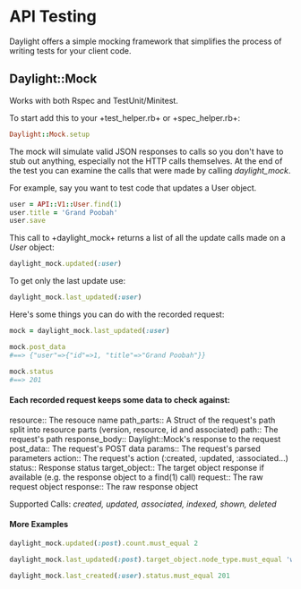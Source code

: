 # API Testing

Daylight offers a simple mocking framework that simplifies the process of writing tests for your client code.

## Daylight::Mock

Works with both Rspec and TestUnit/Minitest.

To start add this to your +test_helper.rb+ or +spec_helper.rb+:

```ruby
Daylight::Mock.setup
```

The mock will simulate valid JSON responses to calls so you don't have to stub out anything, especially not the HTTP calls themselves.
At the end of the test you can examine the calls that were made by calling *daylight_mock*.

For example, say you want to test code that updates a User object.

```ruby
user = API::V1::User.find(1)
user.title = 'Grand Poobah'
user.save
```

This call to +daylight_mock+ returns a list of all the update calls made on a *User* object:
```ruby
daylight_mock.updated(:user)
```

To get only the last update use:
```ruby
daylight_mock.last_updated(:user)
```

Here's some things you can do with the recorded request:
```ruby
mock = daylight_mock.last_updated(:user)

mock.post_data
#==> {"user"=>{"id"=>1, "title"=>"Grand Poobah"}}

mock.status
#==> 201
```

#### Each recorded request keeps some data to check against:
resource:: The resouce name
path_parts:: A Struct of the request's path split into resource parts (version, resource, id and associated)
path:: The request's path
response_body:: Daylight::Mock's response to the request
post_data:: The request's POST data
params:: The request's parsed parameters
action:: The request's action (:created, :updated, :associated...)
status:: Response status
target_object:: The target object response if available (e.g. the response object to a find(1) call)
request:: The raw request object
response:: The raw response object

Supported Calls: *created, updated, associated, indexed, shown, deleted*


#### More Examples

```ruby
daylight_mock.updated(:post).count.must_equal 2

daylight_mock.last_updated(:post).target_object.node_type.must_equal 'wibble'

daylight_mock.last_created(:user).status.must_equal 201
```
